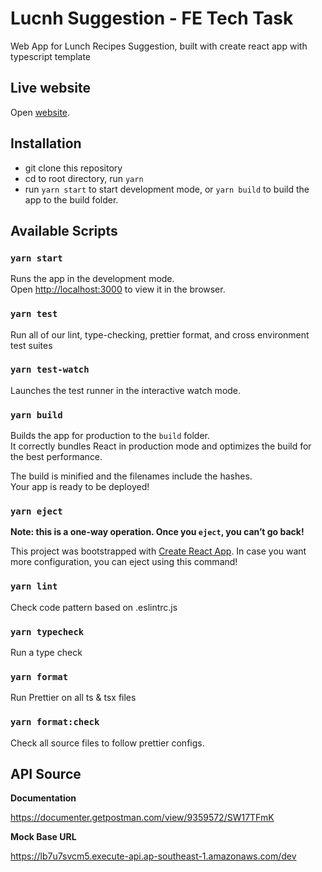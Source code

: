 # Lucnh Suggestion - FE Tech Task

Web App for Lunch Recipes Suggestion, built with create react app with typescript template

## Live website

Open [website](https://naughty-swanson-187d2b.netlify.com/).

## Installation
- git clone this repository
- cd to root directory, run `yarn`
- run `yarn start` to start development mode, or `yarn build` to build the app to the build folder.

## Available Scripts

### `yarn start`

Runs the app in the development mode.<br />
Open [http://localhost:3000](http://localhost:3000) to view it in the browser.

### `yarn test`

Run all of our lint, type-checking, prettier format, and cross environment test suites

### `yarn test-watch`

Launches the test runner in the interactive watch mode.<br />

### `yarn build`

Builds the app for production to the `build` folder.<br />
It correctly bundles React in production mode and optimizes the build for the best performance.

The build is minified and the filenames include the hashes.<br />
Your app is ready to be deployed!

### `yarn eject`

**Note: this is a one-way operation. Once you `eject`, you can’t go back!**

This project was bootstrapped with [Create React App](https://github.com/facebook/create-react-app). In case you want more configuration, you can eject using this command!

### `yarn lint`

Check code pattern based on .eslintrc.js

### `yarn typecheck`

Run a type check

### `yarn format`

Run Prettier on all ts & tsx files

### `yarn format:check`

Check all source files to follow prettier configs.

## API Source

**Documentation**

https://documenter.getpostman.com/view/9359572/SW17TFmK

**Mock Base URL**

https://lb7u7svcm5.execute-api.ap-southeast-1.amazonaws.com/dev
